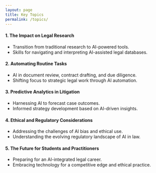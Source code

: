 ```yaml
---
layout: page
title: Key Topics
permalink: /topics/
---
```


#### **1. The Impact on Legal Research**
- Transition from traditional research to AI-powered tools.
- Skills for navigating and interpreting AI-assisted legal databases.

#### **2. Automating Routine Tasks**
- AI in document review, contract drafting, and due diligence.
- Shifting focus to strategic legal work through AI automation.

#### **3. Predictive Analytics in Litigation**
- Harnessing AI to forecast case outcomes.
- Informed strategy development based on AI-driven insights.

#### **4. Ethical and Regulatory Considerations**
- Addressing the challenges of AI bias and ethical use.
- Understanding the evolving regulatory landscape of AI in law.

#### **5. The Future for Students and Practitioners**
- Preparing for an AI-integrated legal career.
- Embracing technology for a competitive edge and ethical practice.

